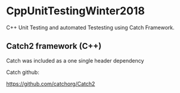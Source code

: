 # CppUnitTestingWinter2018
C++ Unit Testing and automated Testesting using Catch Framework.

## Catch2 framework (C++)

Catch was included as a one single header dependency

Catch github:

https://github.com/catchorg/Catch2
